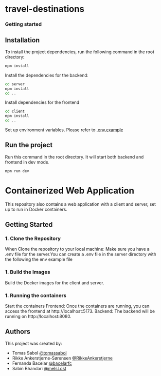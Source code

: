 # travel-destinations

### Getting started

## Installation

To install the project dependencies, run the following command in the root directory:

```sh
npm install
```

Install the dependencies for the backend:

```sh
cd server
npm install
cd ..
```

Install dependencies for the frontend

```sh
cd client
npm install
cd ..
```

Set up environment variables. Please refer to [.env.example](https://github.com/cphbusiness-travel-destinations/travel-destinations/blob/main/server/.env.example)

## Run the project

Run this command in the root directory. It will start both backend and frontend in dev mode.

```sh
npm run dev
```
# Containerized Web Application

This repository also contains a web application with a client and server, set up to run in Docker containers.

## Getting Started

### 1. Clone the Repository
When Clone the repository to your local machine:
Make sure you have a .env file for the server.You can create a .env file in the server directory with the following the env example file

### 1. Build the Images
Build the Docker images for the client and server.

### 1. Running the containers
Start the containers
Frontend: Once the containers are running, you can access the frontend at http://localhost:5173.
Backend: The backend will be running on http://localhost:8080.

## Authors

This project was created by:

- Tomas Sabol [@tomassabol](https://github.com/tomassabol)
- Rikke Ankerstjerne-Sørensen [@RikkeAnkerstjerne](https://github.com/RikkeAnkerstjerne)
- Fernanda Bacelar [@bacelarfc](https://github.com/bacelarfc)
- Sabin Bhandari [@meIsLost](https://github.com/meIsLost)
